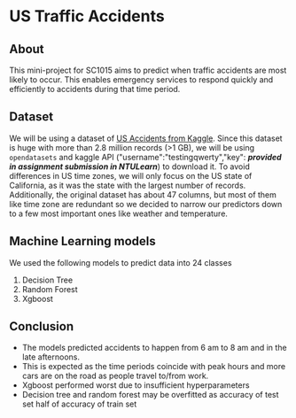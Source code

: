 # US Traffic Accidents

## About
This mini-project for SC1015 aims to predict when traffic accidents are most likely to occur. This enables emergency services to respond quickly and efficiently to accidents during that time period.
## Dataset
We will be using a dataset of [US Accidents from Kaggle](https://www.kaggle.com/datasets/sobhanmoosavi/us-accidents). Since this dataset is huge with more than 2.8 million records (>1 GB), we will be using ```opendatasets``` and kaggle API ("username":"testingqwerty","key": ***provided in assignment submission in NTULearn***) to download it. To avoid differences in US time zones, we will only focus on the US state of California, as it was the state with the largest number of records.
Additionally, the original dataset has about 47 columns, but most of them like time zone are redundant so we decided to narrow our predictors down to a few most important ones like weather and temperature.

## Machine Learning models
We used the following models to predict data into 24 classes
1. Decision Tree
2. Random Forest
3. Xgboost

## Conclusion
 - The models predicted accidents to happen from 6 am to 8 am and in the late afternoons.
 - This is expected as the time periods coincide with peak hours and more cars are on the road as people travel to/from work.
 - Xgboost performed worst due to insufficient hyperparameters
 - Decision tree and random forest may be overfitted as accuracy of test set half of accuracy of train set

